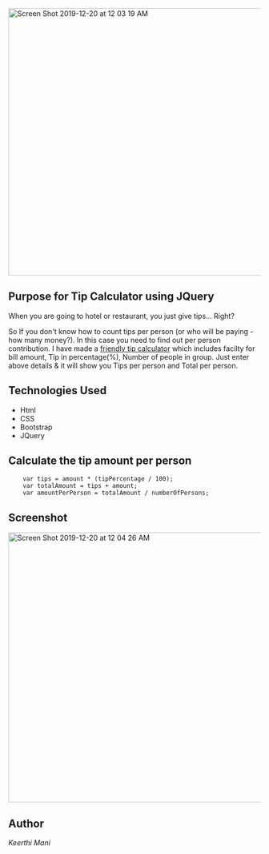 <img width="534" alt="Screen Shot 2019-12-20 at 12 03 19 AM" src="https://user-images.githubusercontent.com/52920074/71231602-ae331200-22bc-11ea-94b7-eede5882b01d.png">

## Purpose for Tip Calculator using JQuery

When you are going to hotel or restaurant, you just give tips... Right?

So If you don't know how to count tips per person (or who will be paying - how many money?). In this case you need to find out per person contribution. I have made a [friendly tip calculator](https://keerthi-mani.github.io/Tip-Calculator/) which includes facilty for bill amount, Tip in percentage(%), Number of people in group. Just enter above details & it will show you Tips per person and Total per person.

## Technologies Used

- Html
- CSS
- Bootstrap
- JQuery

## Calculate the tip amount per person

```
    var tips = amount * (tipPercentage / 100);
    var totalAmount = tips + amount;
    var amountPerPerson = totalAmount / numberOfPersons;

```

## Screenshot

<img width="539" alt="Screen Shot 2019-12-20 at 12 04 26 AM" src="https://user-images.githubusercontent.com/52920074/71231597-ab382180-22bc-11ea-9791-8c2ba7aa5bfc.png">

## Author

<em>Keerthi Mani</em>

